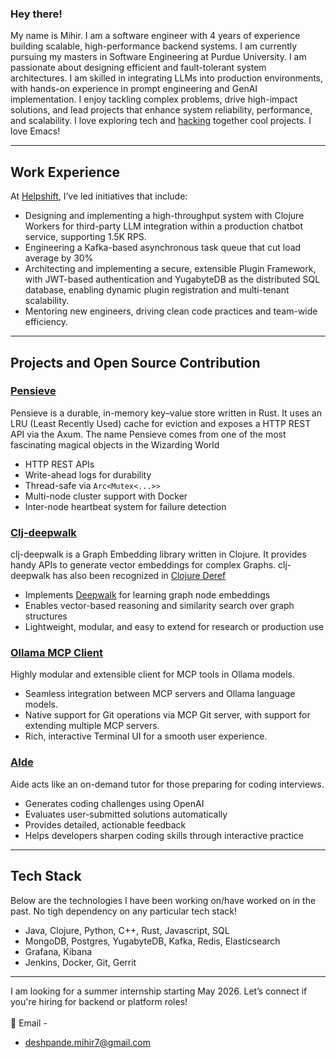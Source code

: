 <h3>Hey there!</h3>

My name is Mihir. I am a software engineer with 4 years of experience building scalable, high-performance backend systems. I am currently pursuing my masters in Software Engineering at Purdue University. I am passionate about designing efficient and fault-tolerant system architectures. I am skilled in integrating LLMs into production environments, with hands-on experience in prompt engineering and GenAI implementation. I enjoy tackling complex problems, drive high-impact solutions, and lead projects that enhance system reliability, performance, and scalability. I love exploring tech and [hacking](https://www.paulgraham.com/hp.html) together cool projects. I love Emacs!

---

## Work Experience
At [Helpshift](https://www.helpshift.com/), I’ve led initiatives that include:
- Designing and implementing a high-throughput system with Clojure Workers for third-party LLM integration within a production chatbot service, supporting 1.5K RPS.
- Engineering a Kafka-based asynchronous task queue that cut load average by 30%
- Architecting and implementing a secure, extensible Plugin Framework, with JWT-based authentication and YugabyteDB as the distributed SQL database, enabling dynamic plugin registration and multi-tenant scalability.
- Mentoring new engineers, driving clean code practices and team-wide efficiency.

---

## Projects and Open Source Contribution


### [Pensieve](https://github.com/mihirrd/pensieve)
Pensieve is a durable, in-memory key–value store written in Rust. It uses an LRU (Least Recently Used) cache for eviction and exposes a HTTP REST API via the Axum. The name Pensieve comes from one of the most fascinating magical objects in the Wizarding World

- HTTP REST APIs
- Write-ahead logs for durability
- Thread-safe via <code>Arc<Mutex<...>></code>
- Multi-node cluster support with Docker
- Inter-node heartbeat system for failure detection


### [Clj-deepwalk](https://github.com/mihirrd/clj-deepwalk)
clj-deepwalk is a Graph Embedding library written in Clojure. It provides handy APIs to generate vector embeddings for complex Graphs.
clj-deepwalk has also been recognized in [Clojure Deref](https://clojure.org/news/2025/01/17/deref)

- Implements [Deepwalk](https://arxiv.org/abs/1403.6652) for learning graph node embeddings
- Enables vector-based reasoning and similarity search over graph structures
- Lightweight, modular, and easy to extend for research or production use


### [Ollama MCP Client](https://github.com/mihirrd/ollama-mcp-client)
Highly modular and extensible client for MCP tools in Ollama models.

- Seamless integration between MCP servers and Ollama language models.
- Native support for Git operations via MCP Git server, with support for extending multiple MCP servers.
- Rich, interactive Terminal UI for a smooth user experience.

### [AIde](https://github.com/mihirrd/aide)
Aide acts like an on-demand tutor for those preparing for coding interviews.

- Generates coding challenges using OpenAI
- Evaluates user-submitted solutions automatically
- Provides detailed, actionable feedback
- Helps developers sharpen coding skills through interactive practice

---

## Tech Stack

Below are the technologies I have been working on/have worked on in the past.
No tigh dependency on any particular tech stack!

- Java, Clojure, Python, C++, Rust, Javascript, SQL
- MongoDB, Postgres, YugabyteDB, Kafka, Redis, Elasticsearch
- Grafana, Kibana
- Jenkins, Docker, Git, Gerrit

---

I am looking for a summer internship starting May 2026. Let’s connect if you're hiring for backend or platform roles!
<br/>
<br/>
📧 Email -
- deshpande.mihir7@gmail.com
